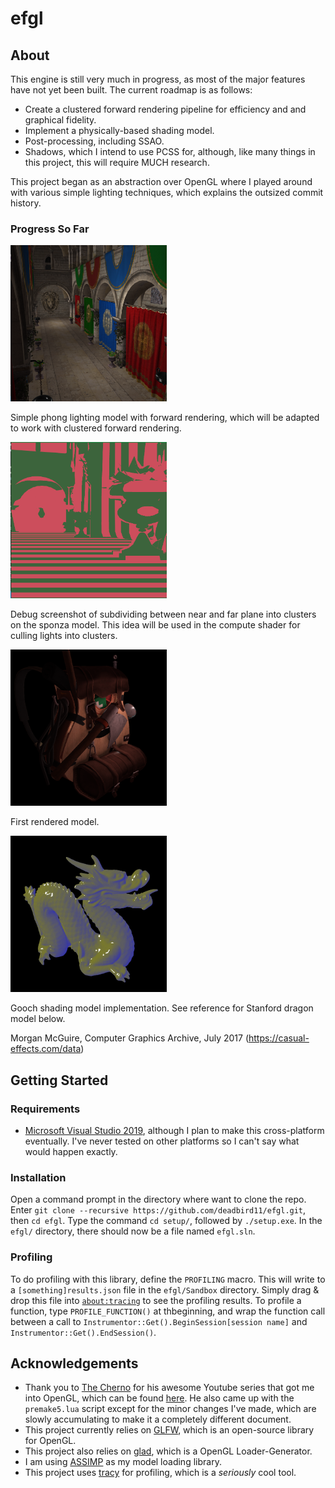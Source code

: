 # efgl
## About
This engine is still very much in progress, as most of the major features have not yet been built. The current roadmap is as follows:

* Create a clustered forward rendering pipeline for efficiency and and graphical fidelity.
* Implement a physically-based shading model.
* Post-processing, including SSAO. 
* Shadows, which I intend to use PCSS for, although, like many things in this project, this will require MUCH research.

This project began as an abstraction over OpenGL where I played around with various simple lighting techniques, which explains the outsized commit history.

### Progress So Far

<img src="progress/phong_demo.PNG" width="250" height="250" />

Simple phong lighting model with forward rendering, which will be adapted to work with clustered forward rendering.

<img src="progress/subdiv_demo.PNG" width="250" height="250" />

Debug screenshot of subdividing between near and far plane into clusters on the sponza model. This idea will be used in the compute shader for culling lights into clusters. 

<img src="progress/first_model_render.PNG" width="250" height="250" />   

First rendered model.  

<img src="progress/gooch_shading.PNG" width="250" height="250" />

Gooch shading model implementation. See reference for Stanford dragon model below.

Morgan McGuire, Computer Graphics Archive, July 2017 (https://casual-effects.com/data)

## Getting Started
### Requirements
* [Microsoft Visual Studio 2019](https://visualstudio.microsoft.com/vs/), although I plan to make this cross-platform eventually. I've never tested on other platforms so I can't say what would happen exactly.
### Installation
Open a command prompt in the directory where want to clone the repo. Enter `git clone --recursive https://github.com/deadbird11/efgl.git`, then `cd efgl`. Type the command `cd setup/`, followed by `./setup.exe`. In the `efgl/` directory, there should now be a file named `efgl.sln`.   
### Profiling
To do profiling with this library, define the `PROFILING` macro. This will write to a `[something]results.json` file in the `efgl/Sandbox` directory. Simply drag & drop this file into [`about:tracing`](chrome://tracing) to see the profiling results. To profile a function, type `PROFILE_FUNCTION()` at thbeginning, and wrap the function call between a call to `Instrumentor::Get().BeginSession[session name]` and `Instrumentor::Get().EndSession()`.
## Acknowledgements
* Thank you to [The Cherno](https://github.com/TheCherno) for his awesome Youtube series that got me into OpenGL, which can be found [here](https://www.youtube.com/watch?v=W3gAzLwfIP0&list=PLlrATfBNZ98foTJPJ_Ev03o2oq3-GGOS2). He also came up with the `premake5.lua` script except for the minor changes I've made, which are slowly accumulating to make it a completely different document.
* This project currently relies on [GLFW](https://www.glfw.org/), which is an open-source library for OpenGL.    
* This project also relies on [glad](https://github.com/Dav1dde/glad), which is a OpenGL Loader-Generator.
* I am using [ASSIMP](https://www.assimp.org/) as my model loading library.
* This project uses [tracy](https://github.com/wolfpld/tracy) for profiling, which is a *seriously* cool tool.
